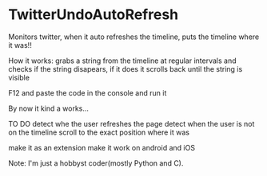 # TwitterUndoAutoRefresh
Monitors twitter, when it auto refreshes the timeline, puts the timeline where it was!!

How it works:
grabs a string from the timeline at regular intervals
and checks if the string disapears, 
if it does it scrolls back until the string is visible




F12 and paste the code in the console and run it


By now it kind a works...

TO DO
detect whe the user refreshes the page
detect when the user is not on the timeline
scroll to the exact position where it was

make it as an extension
make it work on android and iOS

Note:
I'm just a hobbyst coder(mostly Python and C). 
